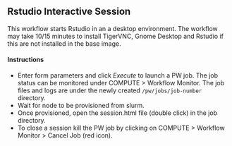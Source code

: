 ## Rstudio Interactive Session

This workflow starts Rstudio in an a desktop environment. The workflow may take 10/15 minutes to install TigerVNC, Gnome Desktop and Rstudio if this are not installed in the base image.

#### Instructions

- Enter form parameters and click _Execute_ to launch a PW job. The job status can be monitored under COMPUTE > Workflow Monitor. The job files and logs are under the newly created `/pw/jobs/job-number` directory.
- Wait for node to be provisioned from slurm.
- Once provisioned, open the session.html file (double click) in the job directory.
- To close a session kill the PW job by clicking on COMPUTE > Workflow Monitor > Cancel Job (red icon).

